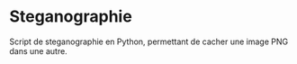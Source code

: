 # Steganographie

Script de steganographie en Python, permettant de cacher une image PNG dans une autre.
